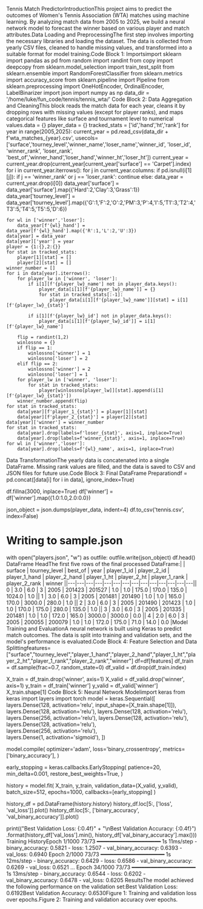 Tennis Match PredictorIntroductionThis project aims to predict the outcomes of Women's Tennis Association (WTA) matches using machine learning. By analyzing match data from 2005 to 2025, we build a neural network model to forecast the winner based on various player and match attributes.Data Loading and PreprocessingThe first step involves importing the necessary libraries and loading the dataset. The data is collected from yearly CSV files, cleaned to handle missing values, and transformed into a suitable format for model training.Code Block 1: Importsimport sklearn
import pandas as pd
from random import randint
from copy import deepcopy
from sklearn.model_selection import train_test_split
from sklearn.ensemble import RandomForestClassifier
from sklearn.metrics import accuracy_score
from sklearn.pipeline import Pipeline
from sklearn.preprocessing import OneHotEncoder, OrdinalEncoder, LabelBinarizer
import json
import numpy as np
data_dir = '/home/luke/fun_code/tennis/tennis_wta/'
Code Block 2: Data Aggregation and CleaningThis block reads the match data for each year, cleans it by dropping rows with missing values (except for player ranks), and maps categorical features like surface and tournament level to numerical values.data = {}
player_data = {}
tracked_stats = ['id','hand','ht','rank'] 
for year in range(2005,2025):
    current_year = pd.read_csv(data_dir + f'wta_matches_{year}.csv', usecols=['surface','tourney_level','winner_name','loser_name','winner_id', 'loser_id', 'winner_rank', 'loser_rank', 'best_of','winner_hand','loser_hand','winner_ht','loser_ht'])
    current_year = current_year.drop(current_year[current_year['surface'] == 'Carpet'].index)
    for i in current_year.iterrows():
        for j in current_year.columns:
            if pd.isnull(i[1][j]):
                if j == 'winner_rank' or j == 'loser_rank':
                    continue
                else:
                    data_year = current_year.drop(i[0])
    data_year['surface'] = data_year['surface'].map({'Hard':2,'Clay':3,'Grass':1})
    data_year['tourney_level'] = data_year['tourney_level'].map({'G':1,'F':2,'O':2,'PM':3,'P':4,'I':5,'T1':3,'T2':4,'T3':5,'T4':5,'T5':5,'D':6})

    for wl in ['winner','loser']:
        data_year[f'{wl}_hand'] = data_year[f'{wl}_hand'].map({'R':1,'L':2,'U':3})
    data[year] = data_year
    data[year]['year'] = year
    player = {1:{},2:{}}
    for stat in tracked_stats:
        player[1][stat] = []
        player[2][stat] = []
    winner_number = []
    for i in data[year].iterrows():
        for player_lw in ['winner', 'loser']:
            if i[1][f'{player_lw}_name'] not in player_data.keys():
                player_data[i[1][f'{player_lw}_name']] = {}
                for stat in tracked_stats[:-1]:
                    player_data[i[1][f'{player_lw}_name']][stat] = i[1][f'{player_lw}_{stat}']

            if i[1][f'{player_lw}_id'] not in player_data.keys():
                player_data[i[1][f'{player_lw}_id']] = i[1][f'{player_lw}_name']

        flip = randint(1,2)
        winlossno = {}
        if flip == 1:
            winlossno['winner'] = 1
            winlossno['loser'] = 2
        elif flip == 2:
            winlossno['winner'] = 2
            winlossno['loser'] = 1
        for player_lw in ['winner', 'loser']:
            for stat in tracked_stats:
                player[winlossno[player_lw]][stat].append(i[1][f'{player_lw}_{stat}'])
        winner_number.append(flip)
    for stat in tracked_stats:
        data[year][f'player_1_{stat}'] = player[1][stat]
        data[year][f'player_2_{stat}'] = player[2][stat]
    data[year]['winner'] = winner_number
    for stat in tracked_stats:
        data[year].drop(labels=f'loser_{stat}', axis=1, inplace=True)
        data[year].drop(labels=f'winner_{stat}', axis=1, inplace=True)
    for wl in ['winner','loser']:
        data[year].drop(labels=f'{wl}_name', axis=1, inplace=True)
Data TransformationThe yearly data is concatenated into a single DataFrame. Missing rank values are filled, and the data is saved to CSV and JSON files for future use.Code Block 3: Final DataFrame Preparationdf = pd.concat([data[i] for i in data], ignore_index=True)

df.fillna(3000, inplace=True)
df['winner'] = df['winner'].map({1.0:1.0,2.0:0.0})

json_object = json.dumps(player_data, indent=4)
df.to_csv('tennis.csv', index=False)
 
# Writing to sample.json
with open("players.json", "w") as outfile:
    outfile.write(json_object)
df.head()
DataFrame HeadThe first five rows of the final processed DataFrame:| | surface | tourney_level | best_of | year | player_1_id | player_2_id | player_1_hand | player_2_hand | player_1_ht | player_2_ht | player_1_rank | player_2_rank | winner ||---|---|---|---|---|---|---|---|---|---|---|---|---|---|| 0 | 3.0 | 6.0 | 3 | 2005 | 201423 | 201527 | 1.0 | 1.0 | 175.0 | 170.0 | 135.0 | 1024.0 | 1.0 || 1 | 3.0 | 6.0 | 3 | 2005 | 201481 | 201490 | 1.0 | 1.0 | 165.0 | 170.0 | 3000.0 | 280.0 | 1.0 || 2 | 3.0 | 6.0 | 3 | 2005 | 201490 | 201423 | 1.0 | 1.0 | 170.0 | 175.0 | 280.0 | 135.0 | 1.0 || 3 | 3.0 | 6.0 | 3 | 2005 | 201335 | 201481 | 1.0 | 1.0 | 172.0 | 165.0 | 3000.0 | 3000.0 | 0.0 || 4 | 2.0 | 6.0 | 3 | 2005 | 200055 | 200079 | 1.0 | 1.0 | 172.0 | 175.0 | 71.0 | 14.0 | 0.0 |Model Training and EvaluationA neural network is built using Keras to predict match outcomes. The data is split into training and validation sets, and the model's performance is evaluated.Code Block 4: Feature Selection and Data Splittingfeatures=["surface","tourney_level","player_1_hand","player_2_hand","player_1_ht","player_2_ht","player_1_rank","player_2_rank","winner"]
df=df[features]
df_train = df.sample(frac=0.7, random_state=0)
df_valid = df.drop(df_train.index)

X_train = df_train.drop('winner', axis=1)
X_valid = df_valid.drop('winner', axis=1)
y_train = df_train['winner']
y_valid = df_valid['winner']
X_train.shape[1]
Code Block 5: Neural Network Modelimport keras
from keras import layers
import torch
model = keras.Sequential([
    layers.Dense(128, activation='relu', input_shape=[X_train.shape[1]]),
    layers.Dense(128, activation='relu'),
    layers.Dense(128, activation='relu'),  
    layers.Dense(256, activation='relu'),
    layers.Dense(128, activation='relu'),
    layers.Dense(128, activation='relu'),  
    layers.Dense(256, activation='relu'),    
    layers.Dense(1, activation='sigmoid'),
])

model.compile(
    optimizer='adam',
    loss='binary_crossentropy',
    metrics=['binary_accuracy'],
)

early_stopping = keras.callbacks.EarlyStopping(
    patience=20,
    min_delta=0.001,
    restore_best_weights=True,
)

history = model.fit(
    X_train, y_train,
    validation_data=(X_valid, y_valid),
    batch_size=512,
    epochs=1000,
    callbacks=[early_stopping]
)

history_df = pd.DataFrame(history.history)
history_df.loc[5:, ['loss', 'val_loss']].plot()
history_df.loc[5:, ['binary_accuracy', 'val_binary_accuracy']].plot()

print(("Best Validation Loss: {:0.4f}" +
      "\nBest Validation Accuracy: {:0.4f}")
      .format(history_df['val_loss'].min(), 
              history_df['val_binary_accuracy'].max()))
Training HistoryEpoch 1/1000
73/73 ━━━━━━━━━━━━━━━━━━━━ 1s 11ms/step - binary_accuracy: 0.5821 - loss: 1.2507 - val_binary_accuracy: 0.6393 - val_loss: 0.6940
Epoch 2/1000
73/73 ━━━━━━━━━━━━━━━━━━━━ 1s 12ms/step - binary_accuracy: 0.6429 - loss: 0.6586 - val_binary_accuracy: 0.6269 - val_loss: 0.6521
...
Epoch 34/1000
73/73 ━━━━━━━━━━━━━━━━━━━━ 1s 13ms/step - binary_accuracy: 0.6544 - loss: 0.6202 - val_binary_accuracy: 0.6478 - val_loss: 0.6205
ResultsThe model achieved the following performance on the validation set:Best Validation Loss: 0.6192Best Validation Accuracy: 0.6530Figure 1: Training and validation loss over epochs.Figure 2: Training and validation accuracy over epochs.
